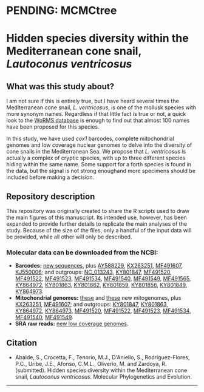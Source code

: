 # PENDING: MCMCtree

# Hidden species diversity within the Mediterranean cone snail, *Lautoconus ventricosus*
## What was this study about?
I am not sure if this is entirely true, but I have heard several times the Mediterranean cone snail, *L. ventricosus*, is one of the mollusk species with more synonym names. Regardless if that little fact is true or not, a quick look to the [WoRMS database](https://www.marinespecies.org/aphia.php?p=taxdetails&id=428401) is enough to find out that almost 100 names have been proposed for this species.

In this study, we have used *cox1* barcodes, complete mitochondrial genomes and low coverage nuclear genomes to delve into the diversity of cone snails in the Mediterranean Sea. We propose that *L. ventricosus* is actually a complex of cryptic species, with up to three different species hiding within the same name. Some support for a forth species is found in the data, but the signal is not strong enoughand more specimens should be included before making a decision.

## Repository description
This repository was originally created to share the R scripts used to draw the main figures of this manuscript. Its intended use, however, has been expanded to provide further details to replicate the main analyses of the study. Because of the size of the files, only a handful of the input data will be provided, while all other will only be described.

### Molecular data can be downloaded from the NCBI:
<ul>
    <li><strong>Barcodes:</strong> <a href="https://www.ncbi.nlm.nih.gov/nuccore/?term=ON951339:ON951583[accn]">new sequences</a>, plus <a href="https://www.ncbi.nlm.nih.gov/nuccore/AY588229">AY588229</a>, <a href="https://www.ncbi.nlm.nih.gov/nuccore/KX263251">KX263251</a>, <a href="https://www.ncbi.nlm.nih.gov/nuccore/MF491607">MF491607</a>, <a href="https://www.ncbi.nlm.nih.gov/nuccore/KJ550006.1">KJ550006</a>; and outgroups: <a href="https://www.ncbi.nlm.nih.gov/nuccore/NC_013243">NC_013243</a>, <a href="https://www.ncbi.nlm.nih.gov/nuccore/KY801847">KY801847</a>, <a href="https://www.ncbi.nlm.nih.gov/nuccore/MF491520">MF491520</a>, <a href="https://www.ncbi.nlm.nih.gov/nuccore/MF491522">MF491522</a>, <a href="https://www.ncbi.nlm.nih.gov/nuccore/MF491523">MF491523</a>, <a href="https://www.ncbi.nlm.nih.gov/nuccore/MF491534">MF491534</a>, <a href="https://www.ncbi.nlm.nih.gov/nuccore/MF491540">MF491540</a>, <a href="https://www.ncbi.nlm.nih.gov/nuccore/MF491549">MF491549</a>, <a href="https://www.ncbi.nlm.nih.gov/nuccore/MF491565">MF491565</a>, <a href="https://www.ncbi.nlm.nih.gov/nuccore/KY864972">KY864972</a>, <a href="https://www.ncbi.nlm.nih.gov/nuccore/KY801863">KY801863</a>, <a href="https://www.ncbi.nlm.nih.gov/nuccore/KY801862">KY801862</a>, <a href="https://www.ncbi.nlm.nih.gov/nuccore/KY801859">KY801859</a>, <a href="https://www.ncbi.nlm.nih.gov/nuccore/KY801856">KY801856</a>, <a href="https://www.ncbi.nlm.nih.gov/nuccore/KY801849">KY801849</a>, <a href="https://www.ncbi.nlm.nih.gov/nuccore/KY864973">KY864973</a>.

  </li>
    <li><strong>Mitochondrial genomes:</strong> <a href="https://www.ncbi.nlm.nih.gov/nuccore/?term=ON968966%3AON968984%5Baccn%5D">these</a> and <a href="https://www.ncbi.nlm.nih.gov/nuccore/?term=ON975007%3AON975008%5Baccn%5D">these</a> new mitogenomes, plus <a href="https://www.ncbi.nlm.nih.gov/nuccore/KX263251">KX263251</a>, <a href="https://www.ncbi.nlm.nih.gov/nuccore/MF491607">MF491607</a>; and outgroups: <a href="https://www.ncbi.nlm.nih.gov/nuccore/KY801847">KY801847</a>, <a href="https://www.ncbi.nlm.nih.gov/nuccore/KY801863">KY801863</a>, <a href="https://www.ncbi.nlm.nih.gov/nuccore/KY864972">KY864972</a>, <a href="https://www.ncbi.nlm.nih.gov/nuccore/KY864973">KY864973</a>, <a href="https://www.ncbi.nlm.nih.gov/nuccore/MF491520">MF491520</a>, <a href="https://www.ncbi.nlm.nih.gov/nuccore/MF491522">MF491522</a>, <a href="https://www.ncbi.nlm.nih.gov/nuccore/MF491523">MF491523</a>, <a href="https://www.ncbi.nlm.nih.gov/nuccore/MF491534">MF491534</a>, <a href="https://www.ncbi.nlm.nih.gov/nuccore/MF491540">MF491540</a>, <a href="https://www.ncbi.nlm.nih.gov/nuccore/MF491549">MF491549</a>.</li>
    <li><strong>SRA raw reads:</strong> <a href="https://www.ncbi.nlm.nih.gov/sra/?term=PRJNA856832">new low coverage genomes</a>.</li>
</ul>

## Citation
<ul>
  <li>Abalde, S., Crocetta, F., Tenorio, M.J., D'Aniello, S., Rodriguez-Flores, P.C., Uribe, J.E., Afonso, C.M.L., Oliverio, M. and Zardoya, R. (submitted). Hidden species diversity within the Mediterranean cone snail, <i>Lautoconus ventricosus</i>. Molecular Phylogenetics and Evolution.</li>
</ul>

---
